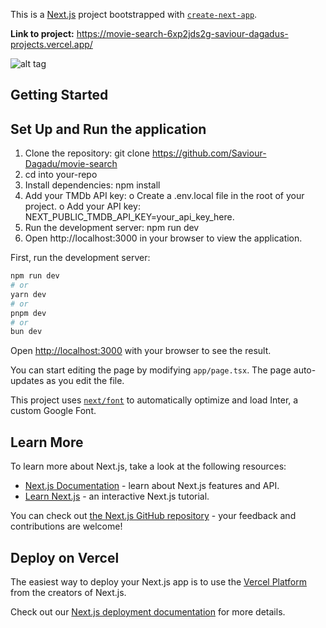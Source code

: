 This is a [Next.js](https://nextjs.org/) project bootstrapped with [`create-next-app`](https://github.com/vercel/next.js/tree/canary/packages/create-next-app).

**Link to project:** https://movie-search-6xp2jds2g-saviour-dagadus-projects.vercel.app/

![alt tag](https://i.postimg.cc/Vv63gqrV/movie-app-search-dark-Mode.png)

## Getting Started
## Set Up and Run the application

1. Clone the repository:
git clone https://github.com/Saviour-Dagadu/movie-search
2. cd into your-repo
3. Install dependencies:
npm install
4. Add your TMDb API key:
o Create a .env.local file in the root of your project.
o Add your API key: NEXT_PUBLIC_TMDB_API_KEY=your_api_key_here.
5. Run the development server:
npm run dev
6. Open http://localhost:3000 in your browser to view the application.


First, run the development server:

```bash
npm run dev
# or
yarn dev
# or
pnpm dev
# or
bun dev
```

Open [http://localhost:3000](http://localhost:3000) with your browser to see the result.

You can start editing the page by modifying `app/page.tsx`. The page auto-updates as you edit the file.

This project uses [`next/font`](https://nextjs.org/docs/basic-features/font-optimization) to automatically optimize and load Inter, a custom Google Font.

## Learn More

To learn more about Next.js, take a look at the following resources:

- [Next.js Documentation](https://nextjs.org/docs) - learn about Next.js features and API.
- [Learn Next.js](https://nextjs.org/learn) - an interactive Next.js tutorial.

You can check out [the Next.js GitHub repository](https://github.com/vercel/next.js/) - your feedback and contributions are welcome!

## Deploy on Vercel

The easiest way to deploy your Next.js app is to use the [Vercel Platform](https://vercel.com/new?utm_medium=default-template&filter=next.js&utm_source=create-next-app&utm_campaign=create-next-app-readme) from the creators of Next.js.

Check out our [Next.js deployment documentation](https://nextjs.org/docs/deployment) for more details.
